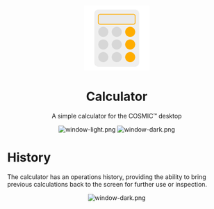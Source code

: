 <div align="center">
  <br>
  <img src="res/icons/hicolor/scalable/apps/dev.edfloreshz.Calculator.svg" width="150" />
  <h1>Calculator</h1>

  <p>A simple calculator for the COSMIC™ desktop</p>

  ![window-light.png](https://raw.githubusercontent.com/edfloreshz/cosmic-ext-calculator/main/res/screenshots/window-light.png#gh-light-mode-only)
  ![window-dark.png](https://raw.githubusercontent.com/edfloreshz/cosmic-ext-calculator/main/res/screenshots/window-dark.png#gh-dark-mode-only)
</div>

# History
The calculator has an operations history, providing the ability to bring previous calculations back to the screen for further use or inspection.

<div align="center">
  
  ![window-dark.png](https://raw.githubusercontent.com/edfloreshz/cosmic-ext-calculator/main/res/screenshots/window-history.png)
</div>
